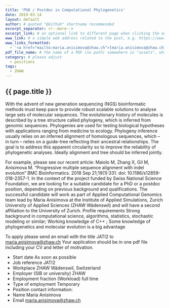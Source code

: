 ```yaml
---
title: 'PhD / Postdoc in Computational Phylogenetics'
date: 2019-03-14
layout: default
author: # quoted "@Github" shortname recommended
excerpt_separator: <!--more-->
excerpt_link: # an optional link to different page when clicking the excerpt
www_link: # a simple web address related to the post, e.g. https://www.ga4gh.org
www_links_formatted:
  - '<a href="mailto:maria.anisimova@zhaw.ch">[maria.anisimova@zhaw.ch]</a>'
pdf_file_name: # the name of a PDF (no path) somewhere in "assets", which will be auto-linked
category: # please adjust
  - positions
tags:
  - ZHAW
---
```


## {{ page.title }}
With the advent of new generation sequencing (NGS) bioinformatic methods must keep pace to provide robust scalable solutions to analyse large sets of molecular sequences. The evolutionary history of molecules is described by a tree structure called phylogeny, which is inferred from genomic sequences. Phylogenies are used for testing biological hypotheses with applications ranging from medicine to ecology. Phylogeny inference usually relies on an inferred alignment of homologous sequences, which – in turn – relies on a guide-tree reflecting their ancestral relationships. The goal is to address this apparent circularity so to improve the reliability of phylogenetic analyses. Ideally alignment and tree should be
inferred jointly.

<!--more-->

For example, please see our recent article: Maiolo M, Zhang X, Gil M, Anisimova M. “Progressive multiple sequence alignment with indel evolution” BMC Bioinformatics. 2018 Sep 21;19(1):331. doi: 10.1186/s12859-018-2357-1.
In the context of the project funded by Swiss National Science Foundation, we are looking for a suitable candidate for a PhD or a postdoc position, depending on previous background and qualifications.
The successful candidate will work as part of Applied Computational Genomics team lead by Maria Anisimova at the Institute of Applied Simulations, Zurich University of Applied Sciences (ZHAW Wädenswil) and will have a second affiliation to the University of Zurich.
Profile requirements
Strong background in computational science, algorithms, statistics, stochastic modeling or similar; Working knowledge of C++ ; Some knowledge of phylogenetics and molecular evolution is a big advantage

To apply please send an email with the title JATI2 to maria.anisimova@zhaw.ch
Your application should be in one pdf file including your CV and letter of motivation.

* Start date	As soon as possible
* Job reference	JATI2
* Workplace	ZHAW Wädenswil, Switzerland
* Employer (SIB or university)	ZHAW
* Employment fraction (Workload)	full time
* Type of employment	Temporary
* Position contact information: 
* Name	Maria Anisimova
* Email	maria.anisimova@zhaw.ch
